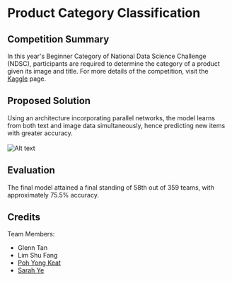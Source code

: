 # Product Category Classification
## Competition Summary
In this year's Beginner Category of National Data Science Challenge (NDSC), participants are required to determine the category of a product given its image and title. For more details of the competition, visit the [Kaggle] page.

## Proposed Solution
Using an architecture incorporating parallel networks, the model learns from both text and image data simultaneously, hence predicting new items with greater accuracy.
<br />
<br />
![Alt text](https://drive.google.com/uc?id=1Jn3qcv8jEFyuY2Zh0u1Q9pjxmYqupXYh)

## Evaluation
The final model attained a final standing of 58th out of 359 teams, with approximately 75.5% accuracy.

## Credits
Team Members:
 - Glenn Tan
 - Lim Shu Fang
 - [Poh Yong Keat]
 - [Sarah Ye]

[Kaggle]: https://www.kaggle.com/c/ndsc-beginner
[Poh Yong Keat]: https://github.com/pohyk123
[Sarah Ye]: https://github.com/sarahyyx96
